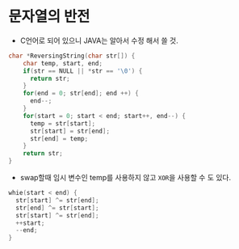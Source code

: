 # 문자열의 반전
- C언어로 되어 있으니 JAVA는 알아서 수정 해서 쓸 것.

```c++
char *ReversingString(char str[]) {
    char temp, start, end;
    if(str == NULL || *str == '\0') {
      return str;
    }
    for(end = 0; str[end]; end ++) {
      end--;
    }
    for(start = 0; start < end; start++, end--) {
      temp = str[start];
      str[start] = str[end];
      str[end] = temp;
    }
    return str;
}
```
- swap할때 임시 변수인 temp를 사용하지 않고 `XOR`을 사용할 수 도 있다. 
```c++
whie(start < end) {
  str[start] ^= str[end];
  str[end] ^= str[start];
  str[start] ^= str[end];
  ++start;
  --end;
}

``` 

